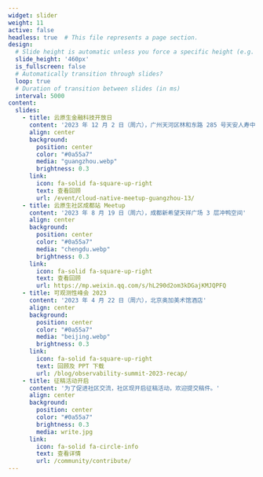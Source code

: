 ```yaml
---
widget: slider
weight: 11
active: false
headless: true  # This file represents a page section.
design:
  # Slide height is automatic unless you force a specific height (e.g. '400px')
  slide_height: '460px'
  is_fullscreen: false
  # Automatically transition through slides?
  loop: true
  # Duration of transition between slides (in ms)
  interval: 5000
content:
  slides:
    - title: 云原生金融科技开放日
      content: '2023 年 12 月 2 日（周六），广州天河区林和东路 285 号天安人寿中心 28 楼微赞会议室'
      align: center
      background:
        position: center
        color: "#0a55a7"
        media: "guangzhou.webp"
        brightness: 0.3
      link:
        icon: fa-solid fa-square-up-right
        text: 查看回顾
        url: /event/cloud-native-meetup-guangzhou-13/
    - title: 云原生社区成都站 Meetup
      content: '2023 年 8 月 19 日（周六），成都新希望天祥广场 3 层冲鸭空间'
      align: center
      background:
        position: center
        color: "#0a55a7"
        media: "chengdu.webp"
        brightness: 0.3
      link:
        icon: fa-solid fa-square-up-right
        text: 查看回顾
        url: https://mp.weixin.qq.com/s/hL290d2om3kDGajKMJQPFQ
    - title: 可观测性峰会 2023
      content: '2023 年 4 月 22 日（周六），北京奥加美术馆酒店'
      align: center
      background:
        position: center
        color: "#0a55a7"
        media: "beijing.webp"
        brightness: 0.3
      link:
        icon: fa-solid fa-square-up-right
        text: 回顾及 PPT 下载
        url: /blog/observability-summit-2023-recap/
    - title: 征稿活动开启
      content: '为了促进社区交流，社区现开启征稿活动，欢迎提交稿件。'
      align: center
      background:
        position: center
        color: "#0a55a7"
        brightness: 0.3
        media: write.jpg
      link:
        icon: fa-solid fa-circle-info
        text: 查看详情
        url: /community/contribute/
---
```

